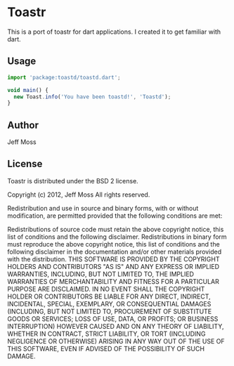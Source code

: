 Toastr
======

This is a port of toastr for dart applications. I created it to get familiar with dart.

Usage
-----

```javascript
import 'package:toastd/toastd.dart';

void main() {
  new Toast.info('You have been toastd!', 'Toastd');
}
```

Author
------

Jeff Moss

License
-------

Toastr is distributed under the BSD 2 license.

Copyright (c) 2012, Jeff Moss
All rights reserved.

Redistribution and use in source and binary forms, with or without modification, are permitted provided that the following conditions are met:

Redistributions of source code must retain the above copyright notice, this list of conditions and the following disclaimer.
Redistributions in binary form must reproduce the above copyright notice, this list of conditions and the following disclaimer in the documentation and/or other materials provided with the distribution.
THIS SOFTWARE IS PROVIDED BY THE COPYRIGHT HOLDERS AND CONTRIBUTORS "AS IS" AND ANY EXPRESS OR IMPLIED WARRANTIES, INCLUDING, BUT NOT LIMITED TO, THE IMPLIED WARRANTIES OF MERCHANTABILITY AND FITNESS FOR A PARTICULAR PURPOSE ARE DISCLAIMED. IN NO EVENT SHALL THE COPYRIGHT HOLDER OR CONTRIBUTORS BE LIABLE FOR ANY DIRECT, INDIRECT, INCIDENTAL, SPECIAL, EXEMPLARY, OR CONSEQUENTIAL DAMAGES (INCLUDING, BUT NOT LIMITED TO, PROCUREMENT OF SUBSTITUTE GOODS OR SERVICES; LOSS OF USE, DATA, OR PROFITS; OR BUSINESS INTERRUPTION) HOWEVER CAUSED AND ON ANY THEORY OF LIABILITY, WHETHER IN CONTRACT, STRICT LIABILITY, OR TORT (INCLUDING NEGLIGENCE OR OTHERWISE) ARISING IN ANY WAY OUT OF THE USE OF THIS SOFTWARE, EVEN IF ADVISED OF THE POSSIBILITY OF SUCH DAMAGE.
